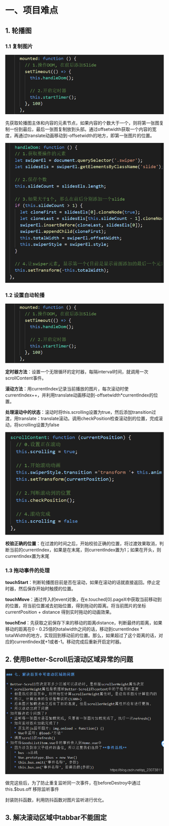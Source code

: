 # 一、项目难点

## 1. 轮播图

### 1.1 复制图片

![image-20220321202944533](image/image-20220321202944533.png)

先获取轮播图主体和内容的元素节点，如果内容的个数大于一个，则将第一张图复制一份到最后，最后一张图复制放到头部。通过offsetwidth获取一个内容的宽度，再通过translate动画移动到-offsetwidth的地方，即第一张图片的位置。

![image-20220321200259021](image/image-20220321200259021.png)

### 1.2 设置自动轮播

![image-20220321202947055](image/image-20220321202947055.png)

**定时器方法**：设置一个无限循环的定时器，每隔interval时间，就调用一次scrollContent事件。

**滚动方法**：用currentIndex记录当前播放的图片，每次滚动时使currentIndex++，并利用translate动画移动到-offsetwidth*currentIndex的位置。

**处理滚动中的状态**：滚动时将this.scrolling设置为true，然后添加transition过渡，用translate：translate滚动。调用checkPosition检查滚动到的位置，完成滚动，将scrolling设置为false

![image-20220321203752502](image/image-20220321203752502.png)

**校验正确的位置**：在过渡的时间之后，开始校验正确的位置，将过渡效果取消，判断当前的currentIndex，如果是在末尾，则currentIndex置为1；如果在开头，则currentIndex置为末尾

### 1.3 拖动事件的处理

**touchStart**：判断轮播图目前是否在滚动，如果在滚动的话就直接返回。停止定时器，然后保存开始时触摸的位置。

**touchMove**：通过传入的event对象，在e.touched[0].pageX中获取当前移动到的位置，将当前位置减去初始位置，得到拖动的距离。将当前图片的坐标currentPosition + distance 得到实时拖动的动画效果。

**touchEnd**：先获取之前保存下来的移动的距离distance，判断最终的距离，如果移动的距离在0 - 0.25倍的totalwidth之间的话，移动到currentIndex * totalWidth的地方，实现回到移动前的位置。那么，如果超过了这个距离的话，对应的currentIndex就+1或者-1。移动完成后重新开启定时器。



## 2. 使用Better-Scroll后滚动区域异常的问题

![img](image/watermark,type_ZmFuZ3poZW5naGVpdGk,shadow_10,text_aHR0cHM6Ly9ibG9nLmNzZG4ubmV0L3FxXzIzMDczODEx,size_16,color_FFFFFF,t_70.png)

做完这些后，为了防止重复监听同一次事件，在beforeDestroy中通过this.$bus.off 移除监听事件

封装防抖函数，利用防抖函数对图片监听进行优化。



## 3. 解决滚动区域中tabbar不能固定

​	